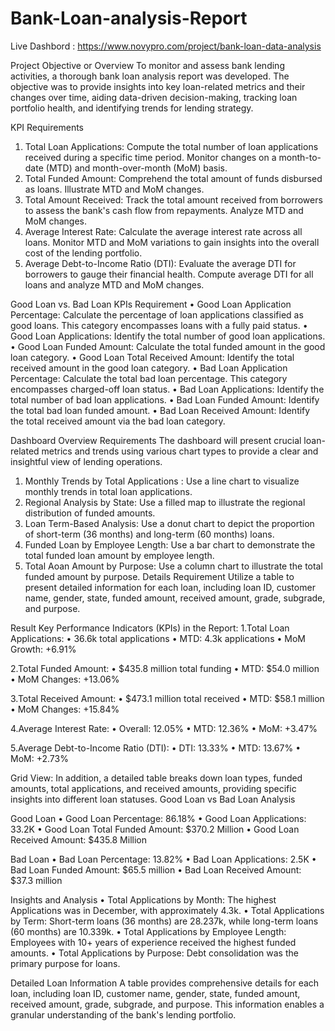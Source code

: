 # Bank-Loan-analysis-Report
Live Dashbord : https://www.novypro.com/project/bank-loan-data-analysis


Project Objective or Overview
To monitor and assess bank lending activities, a thorough bank loan analysis report was developed. The objective was to provide insights into key loan-related metrics and their changes over time, aiding data-driven decision-making, tracking loan portfolio health, and identifying trends for lending strategy.

KPI Requirements
1.	Total Loan Applications: Compute the total number of loan applications received during a specific time period. Monitor changes on a month-to-date (MTD) and month-over-month (MoM) basis.
2.	Total Funded Amount: Comprehend the total amount of funds disbursed as loans. Illustrate MTD and MoM changes.
3.	Total Amount Received: Track the total amount received from borrowers to assess the bank's cash flow from repayments. Analyze MTD and MoM changes.
4.	Average Interest Rate: Calculate the average interest rate across all loans. Monitor MTD and MoM variations to gain insights into the overall cost of the lending portfolio.
5.	Average Debt-to-Income Ratio (DTI): Evaluate the average DTI for borrowers to gauge their financial health. Compute average DTI for all loans and analyze MTD and MoM changes.

Good Loan vs. Bad Loan KPIs Requirement
•	Good Loan Application Percentage: Calculate the percentage of loan applications classified as good loans. This category encompasses loans with a fully paid status.
•	Good Loan Applications: Identify the total number of good loan applications.
•	Good Loan Funded Amount: Calculate the total funded amount in the good loan category.
•	Good Loan Total Received Amount: Identify the total received amount in the good loan category.
•	Bad Loan Application Percentage: Calculate the total bad loan percentage. This category encompasses charged-off loan status.
•	Bad Loan Applications: Identify the total number of bad loan applications.
•	Bad Loan Funded Amount: Identify the total bad loan funded amount.
•	Bad Loan Received Amount: Identify the total received amount via the bad loan category.

Dashboard Overview Requirements
The dashboard will present crucial loan-related metrics and trends using various chart types to provide a clear and insightful view of lending operations.
1.	Monthly Trends by Total Applications : Use a line chart to visualize monthly trends in total loan applications.
2.	Regional Analysis by State: Use a filled map to illustrate the regional distribution of funded amounts.
3.	Loan Term-Based Analysis: Use a donut chart to depict the proportion of short-term (36 months) and long-term (60 months) loans.
4.	Funded Loan by Employee Length: Use a bar chart to demonstrate the total funded loan amount by employee length.
5.	Total Aoan Amount by Purpose: Use a column chart to illustrate the total funded amount by purpose.
Details Requirement
Utilize a table to present detailed information for each loan, including loan ID, customer name, gender, state, funded amount, received amount, grade, subgrade, and purpose.

Result
Key Performance Indicators (KPIs) in the Report:
1.Total Loan Applications:
•	36.6k total applications
•	MTD: 4.3k applications
•	MoM Growth: +6.91%

2.Total Funded Amount:
•	$435.8 million total funding
•	MTD: $54.0 million
•	MoM Changes: +13.06%

3.Total Received Amount:
•	$473.1 million total received
•	MTD: $58.1 million
•	MoM Changes: +15.84%

4.Average Interest Rate:
•	Overall: 12.05%
•	MTD: 12.36%
•	MoM: +3.47%

5.Average Debt-to-Income Ratio (DTI):
•	DTI: 13.33%
•	MTD: 13.67%
•	MoM: +2.73%

Grid View:
In addition, a detailed table breaks down loan types, funded amounts, total applications, and received amounts, providing specific insights into different loan statuses.
Good Loan vs Bad Loan Analysis

Good Loan
•	Good Loan Percentage: 86.18%
•	Good Loan Applications: 33.2K
•	Good Loan Total Funded Amount: $370.2 Million
•	Good Loan Received Amount: $435.8 Million

Bad Loan
•	Bad Loan Percentage: 13.82%
•	Bad Loan Applications: 2.5K
•	Bad Loan Funded Amount: $65.5 million
•	Bad Loan Received Amount: $37.3 million

Insights and Analysis
•	Total Applications by Month: The highest Applications was in December, with approximately 4.3k.
•	Total Applications by Term: Short-term loans (36 months) are 28.237k, while long-term loans (60 months) are 10.339k.
•	Total Applications by Employee Length: Employees with 10+ years of experience received the highest funded amounts.
•	Total Applications by Purpose: Debt consolidation was the primary purpose for loans.

Detailed Loan Information
A table provides comprehensive details for each loan, including loan ID, customer name, gender, state, funded amount, received amount, grade, subgrade, and purpose. This information enables a granular understanding of the bank's lending portfolio.
